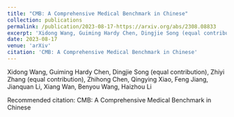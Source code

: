 ```yaml
---
title: "CMB: A Comprehensive Medical Benchmark in Chinese"
collection: publications
permalink: /publication/2023-08-17-https://arxiv.org/abs/2308.08833
excerpt: 'Xidong Wang, Guiming Hardy Chen, Dingjie Song (equal contribution), Zhiyi Zhang (equal contribution), Zhihong Chen, Qingying Xiao, Feng Jiang, Jianquan Li, Xiang Wan, Benyou Wang, Haizhou Li'
date: 2023-08-17
venue: 'arXiv'
citation: 'CMB: A Comprehensive Medical Benchmark in Chinese'
---
```

Xidong Wang, Guiming Hardy Chen, Dingjie Song (equal contribution), Zhiyi Zhang (equal contribution), Zhihong Chen, Qingying Xiao, Feng Jiang, Jianquan Li, Xiang Wan, Benyou Wang, Haizhou Li

Recommended citation: CMB: A Comprehensive Medical Benchmark in Chinese